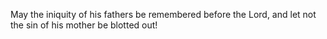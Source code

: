 May the iniquity of his fathers be remembered before the Lord, and let not the sin of his mother be blotted out!
